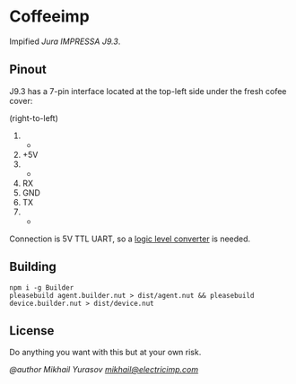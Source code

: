 # Coffeeimp

Impified _Jura IMPRESSA J9.3_. 

## Pinout

J9.3 has a 7-pin interface located at the top-left side under the fresh cofee cover:

(right-to-left)

1. -
2. +5V
3. -
4. RX
5. GND
6. TX
7. -

Connection is 5V TTL UART, so a [logic level converter](https://www.sparkfun.com/products/12009) is needed. 

## Building

```
npm i -g Builder
pleasebuild agent.builder.nut > dist/agent.nut && pleasebuild device.builder.nut > dist/device.nut
```

## License

Do anything you want with this but at your own risk.

 _@author Mikhail Yurasov <mikhail@electricimp.com>_
